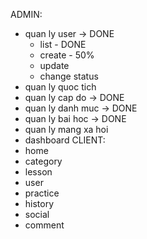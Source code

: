 ADMIN:

- quan ly user -> DONE
  + list - DONE
  + create - 50%
  + update
  + change status
- quan ly quoc tich
- quan ly cap do -> DONE
- quan ly danh muc -> DONE
- quan ly bai hoc -> DONE
- quan ly mang xa hoi
- dashboard
CLIENT:
- home
- category
- lesson
- user
- practice
- history
- social
- comment